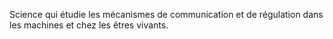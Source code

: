 Science qui étudie les mécanismes de communication et de régulation dans les machines et chez les êtres vivants. 